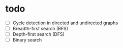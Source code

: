 # todo

- [ ] Cycle detection in directed and undirected graphs
- [ ] Breadth-first search (BFS)
- [ ] Depth-first search (DFS)
- [ ] Binary search

